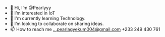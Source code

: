 - 👋 Hi, I’m @Pearlyyy
- 👀 I’m interested in IoT 
- 🌱 I'm currently learning Technology.
- 💞️ I’m looking to collaborate on sharing ideas.
- 📫 How to reach me ...pearlagyekum004@gmail.com
+233 249 430 761

<!---
Pearlyyy/Pearlyyy is a ✨ special ✨ repository because its `README.md` (this file) appears on your GitHub profile.
You can click the Preview link to take a look at your changes.
--->
